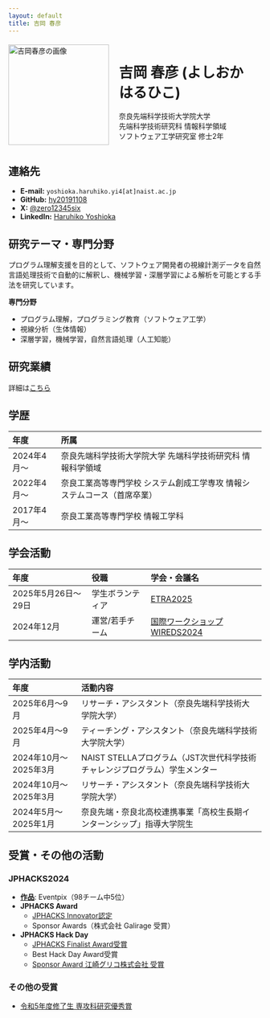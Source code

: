 ```yaml
---
layout: default
title: 吉岡 春彦
---
```


<div style="display: flex; align-items: center; flex-wrap: wrap;">
  <div style="flex: 0 0 auto; margin-right: 20px;">
    <img src="{{ '/images/yoshioka.jpg' | relative_url }}" alt="吉岡春彦の画像" style="width: 200px; max-width: 100%; height: auto;">
  </div>
  <div style="flex: 1; word-break: keep-all;">
    <h1>吉岡 春彦 (よしおか はるひこ)</h1>
    <p>
      奈良先端科学技術大学院大学<br>
      先端科学技術研究科 情報科学領域<br>
      ソフトウェア工学研究室 修士2年
    </p>
  </div>
</div>

## 連絡先
- **E-mail:** `yoshioka.haruhiko.yi4[at]naist.ac.jp`
- **GitHub:** [hy20191108](https://github.com/hy20191108)
- **X:** [@zero12345six](https://x.com/zero12345six)
- **LinkedIn:** [Haruhiko Yoshioka](https://www.linkedin.com/in/haruhiko-yoshioka-6aa921358/)

## 研究テーマ・専門分野
プログラム理解支援を目的として、ソフトウェア開発者の視線計測データを自然言語処理技術で自動的に解釈し、機械学習・深層学習による解析を可能とする手法を研究しています。

**専門分野**
- プログラム理解，プログラミング教育（ソフトウェア工学）
- 視線分析（生体情報）
- 深層学習，機械学習，自然言語処理（人工知能）

## 研究業績
詳細は[こちら](achievements.md)

## 学歴

| 年度        | 所属                                                                     |
| :---------- | :----------------------------------------------------------------------- |
| 2024年4月～ | 奈良先端科学技術大学院大学 先端科学技術研究科 情報科学領域               |
| 2022年4月～ | 奈良工業高等専門学校 システム創成工学専攻 情報システムコース（首席卒業） |
| 2017年4月～ | 奈良工業高等専門学校 情報工学科                                          |

## 学会活動

| 年度                | 役職             | 学会・会議名                                                  |
| :------------------ | :--------------- | :------------------------------------------------------------ |
| 2025年5月26日～29日 | 学生ボランティア | [ETRA2025](https://etra.acm.org/2025/index.html)              |
| 2024年12月          | 運営/若手チーム  | [国際ワークショップWIREDS2024](https://wireds2024.github.io/) |

## 学内活動

| 年度                  | 活動内容                                                                    |
| :-------------------- | :-------------------------------------------------------------------------- |
| 2025年6月～9月        | リサーチ・アシスタント（奈良先端科学技術大学院大学）                        |
| 2025年4月～9月        | ティーチング・アシスタント（奈良先端科学技術大学院大学）                    |
| 2024年10月～2025年3月 | NAIST STELLAプログラム（JST次世代科学技術チャレンジプログラム）学生メンター |
| 2024年10月～2025年3月 | リサーチ・アシスタント（奈良先端科学技術大学院大学）                        |
| 2024年5月～2025年1月  | 奈良先端・奈良北高校連携事業「高校生長期インターンシップ」指導大学院生      |

## 受賞・その他の活動

### JPHACKS2024
- **[作品](https://github.com/jphacks/os_2407)**: Eventpix（98チーム中5位）
- **JPHACKS Award**
  - [JPHACKS Innovator認定](https://jphacks.com/2024/result/)
  - Sponsor Awards（株式会社 Galirage 受賞）
- **JPHACKS Hack Day**
  - [JPHACKS Finalist Award受賞](https://jphacks.com/information/award-finalists2024/#:~:text=Eventpix(OS_2407%EF%BC%9AEventpix))
  - Best Hack Day Award受賞
  - [Sponsor Award 江崎グリコ株式会社 受賞](https://www.glico.com/jp/health/contents/JPHACKS_2024/)

### その他の受賞
- [令和5年度修了生 専攻科研究優秀賞](https://www.nara-k.ac.jp/life/CAMPUS141.pdf)
